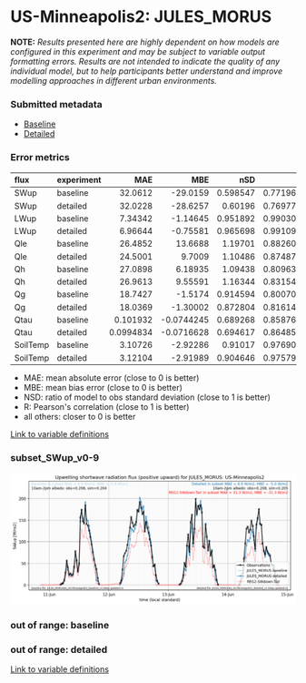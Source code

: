 # US-Minneapolis2: JULES_MORUS

**NOTE:** *Results presented here are highly dependent on how models are configured in this experiment and may be subject to variable output formatting errors. Results are not intended to indicate the quality of any individual model, but to help participants better understand and improve modelling approaches in different urban environments.*

### Submitted metadata

- [Baseline](JULES_MORUS_US-Minneapolis2_baseline_attrs.md)
- [Detailed](JULES_MORUS_US-Minneapolis2_detailed_attrs.md)

### Error metrics

| flux     | experiment   |        MAE |         MBE |      nSD |        R |        5th |       95th |      RMSE |    cRMSE |       AMBE |     1-nSD |        1-R |   nSkewness |   nKurtosis |   Overlap |
|:---------|:-------------|-----------:|------------:|---------:|---------:|-----------:|-----------:|----------:|---------:|-----------:|----------:|-----------:|------------:|------------:|----------:|
| SWup     | baseline     | 32.0612    | -29.0159    | 0.598547 | 0.771961 | 1.44708    | 127.027    | 70.0959   | 0.658899 | 29.0159    | 0.401454  | 0.228039   |    0.667404 |  1.16262    | 0.102551  |
| SWup     | detailed     | 32.0228    | -28.6257    | 0.60196  | 0.769773 | 1.4451     | 126.013    | 70.0333   | 0.660008 | 28.6257    | 0.39804   | 0.230227   |    0.66719  |  1.16254    | 0.102032  |
| LWup     | baseline     |  7.34342   |  -1.14645   | 0.951892 | 0.990307 | 1.63654    |  11.9139   | 10.5115   | 0.144113 |  1.14645   | 0.0481085 | 0.00969344 |    0.649562 |  0.224125   | 0.063389  |
| LWup     | detailed     |  6.96644   |  -0.75581   | 0.965698 | 0.991092 | 1.50612    |   9.15011  |  9.85906  | 0.135579 |  0.75581   | 0.0343029 | 0.00890812 |    0.51334  |  0.190628   | 0.0605257 |
| Qle      | baseline     | 26.4852    |  13.6688    | 1.19701  | 0.882606 | 3.50825    |  54.5525   | 45.6926   | 0.565556 | 13.6688    | 0.197005  | 0.117394   |    0.163624 |  0.504139   | 0.149207  |
| Qle      | detailed     | 24.5001    |   9.7009    | 1.10486  | 0.874878 | 3.35224    |  30.1416   | 42.4579   | 0.536169 |  9.7009    | 0.104857  | 0.125122   |    0.158293 |  0.481886   | 0.0950053 |
| Qh       | baseline     | 27.0898    |   6.18935   | 1.09438  | 0.809634 | 2.2767     |  30.7825   | 41.8195   | 0.652361 |  6.18935   | 0.0943844 | 0.190366   |    0.241738 |  0.17573    | 0.204122  |
| Qh       | detailed     | 26.9613    |   9.55591   | 1.16344  | 0.831541 | 2.18625    |  42.7399   | 42.1218   | 0.64707  |  9.55591   | 0.163444  | 0.168459   |    0.215183 |  0.294418   | 0.206712  |
| Qg       | baseline     | 18.7427    |  -1.5174    | 0.914594 | 0.800701 | 4.42231    |  28.146    | 27.2702   | 0.609795 |  1.5174    | 0.0854134 | 0.199299   |    0.499947 |  0.704214   | 0.140877  |
| Qg       | detailed     | 18.0369    |  -1.30002   | 0.872804 | 0.816141 | 1.69366    |  30.1459   | 25.958    | 0.580624 |  1.30002   | 0.127202  | 0.183859   |    0.516174 |  0.775522   | 0.138805  |
| Qtau     | baseline     |  0.101932  |  -0.0744245 | 0.689268 | 0.858765 | 0.00456808 |   0.242832 |  0.163565 | 0.539677 |  0.0744245 | 0.310732  | 0.141235   |    0.155777 |  0.344204   | 0.142721  |
| Qtau     | detailed     |  0.0994834 |  -0.0716628 | 0.694617 | 0.864853 | 0.00458751 |   0.23863  |  0.160013 | 0.530104 |  0.0716628 | 0.305384  | 0.135147   |    0.16887  |  0.364873   | 0.141355  |
| SoilTemp | baseline     |  3.10726   |  -2.92286   | 0.91017  | 0.976901 | 1.52271    |   4.93131  |  3.75876  | 0.22387  |  2.92286   | 0.089824  | 0.0230992  |    1.51891  |  0.00751997 | 0.265939  |
| SoilTemp | detailed     |  3.12104   |  -2.91989   | 0.904646 | 0.975794 | 1.15466    |   4.99059  |  3.79732  | 0.229973 |  2.91989   | 0.0953477 | 0.0242058  |    0.836441 |  0.0408808  | 0.264659  |

 - MAE: mean absolute error (close to 0 is better)
 - MBE: mean bias error (close to 0 is better)
 - NSD: ratio of model to obs standard deviation (close to 1 is better)
 - R: Pearson's correlation (close to 1 is better)
 - all others: closer to 0 is better

[Link to variable definitions](../modelattrs/variable_definitions.md)

### <a name="subset_swup_v0-9"></a>subset_SWup_v0-9
[![JULES_MORUS_US-Minneapolis2_subset_SWup_v0-9.png](JULES_MORUS_US-Minneapolis2_subset_SWup_v0-9.png)](JULES_MORUS_US-Minneapolis2_subset_SWup_v0-9.png)

### out of range: baseline


### out of range: detailed



[Link to variable definitions](../modelattrs/variable_definitions.md)

